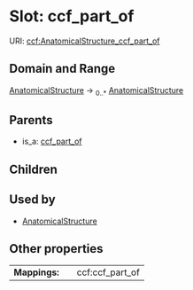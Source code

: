 
# Slot: ccf_part_of




URI: [ccf:AnatomicalStructure_ccf_part_of](http://purl.org/ccf/AnatomicalStructure_ccf_part_of)


## Domain and Range

[AnatomicalStructure](AnatomicalStructure.md) &#8594;  <sub>0..\*</sub> [AnatomicalStructure](AnatomicalStructure.md)

## Parents

 *  is_a: [ccf_part_of](ccf_part_of.md)

## Children


## Used by

 * [AnatomicalStructure](AnatomicalStructure.md)

## Other properties

|  |  |  |
| --- | --- | --- |
| **Mappings:** | | ccf:ccf_part_of |

